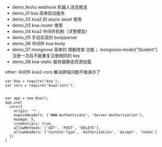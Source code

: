 <!--
 * @Author: your name
 * @Date: 2021-11-17 22:50:24
 * @Description: file content
-->

- demo_feshu webhook 机器人消息推送
- demo_01 koa 简单启动服务
- demo_02 koa2 的 async await 使用
- demo_03 koa-router 使用
- demo_04 koa2 中间件机制（洋葱模型）
- demo_05 手动实现的 bodyparser
- demo_06 中间件 koa-body
- demo_07 mongoose 简单的 增删改查 功能； mongoose.model("Student") 注册一次后不能重复注册相同的 key
- demo_08 koa-static 服务器静态资源加载


other:
中间件 koa2-cors 解决跨域问题不做演示了
```
var Koa = require('koa');
var cors = require('koa2-cors');


var app = new Koa();
app.use(
  cors({
    origin: '*',
    exposeHeaders: ['WWW-Authenticate', 'Server-Authorization'],
    maxAge: 5,
    credentials: true,
    allowMethods: ['GET', 'POST', 'DELETE'],
    allowHeaders: ['Content-Type', 'Authorization', 'Accept', 'token']
  })
)
```
